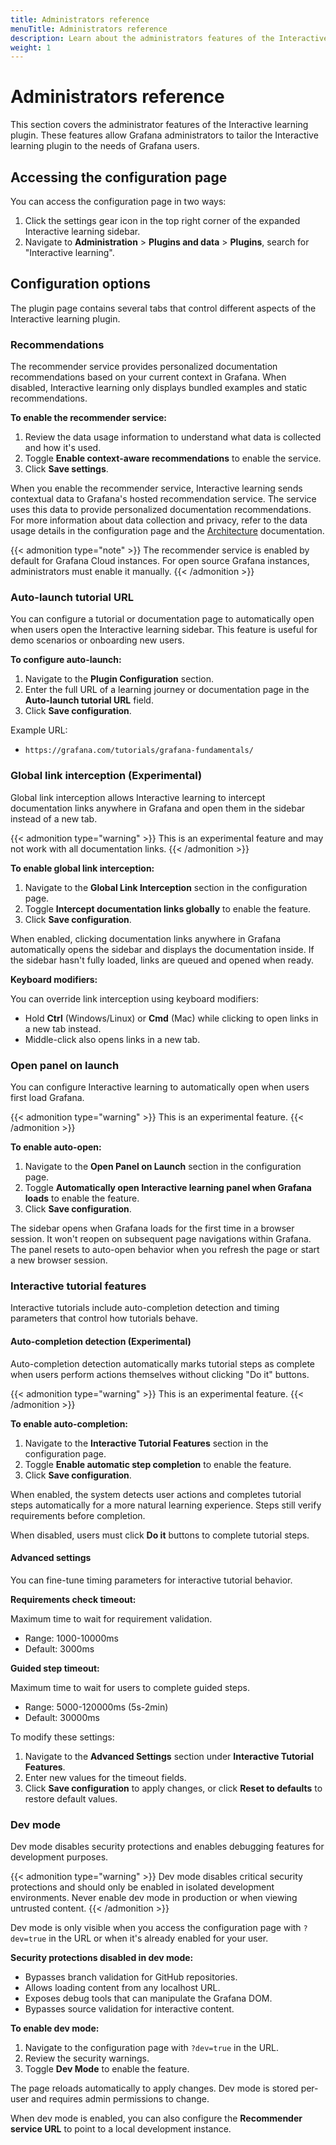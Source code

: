 ```yaml
---
title: Administrators reference
menuTitle: Administrators reference
description: Learn about the administrators features of the Interactive learning plugin.
weight: 1
---
```


# Administrators reference

This section covers the administrator features of the Interactive learning plugin. These features allow Grafana administrators to tailor the Interactive learning plugin to the needs of Grafana users.

## Accessing the configuration page

You can access the configuration page in two ways:

1. Click the settings gear icon in the top right corner of the expanded Interactive learning sidebar.
2. Navigate to **Administration** > **Plugins and data** > **Plugins**, search for "Interactive learning".

## Configuration options

The plugin page contains several tabs that control different aspects of the Interactive learning plugin.

### Recommendations

The recommender service provides personalized documentation recommendations based on your current context in Grafana.
When disabled, Interactive learning only displays bundled examples and static recommendations.

**To enable the recommender service:**

1. Review the data usage information to understand what data is collected and how it's used.
2. Toggle **Enable context-aware recommendations** to enable the service.
3. Click **Save settings**.

When you enable the recommender service, Interactive learning sends contextual data to Grafana's hosted recommendation service.
The service uses this data to provide personalized documentation recommendations.
For more information about data collection and privacy, refer to the data usage details in the configuration page and the [Architecture](/docs/grafana/latest/pathfinder/architecture/) documentation.

{{< admonition type="note" >}}
The recommender service is enabled by default for Grafana Cloud instances.
For open source Grafana instances, administrators must enable it manually.
{{< /admonition >}}

### Auto-launch tutorial URL

You can configure a tutorial or documentation page to automatically open when users open the Interactive learning sidebar.
This feature is useful for demo scenarios or onboarding new users.

**To configure auto-launch:**

1. Navigate to the **Plugin Configuration** section.
2. Enter the full URL of a learning journey or documentation page in the **Auto-launch tutorial URL** field.
3. Click **Save configuration**.

Example URL:

- `https://grafana.com/tutorials/grafana-fundamentals/`

### Global link interception (Experimental)

Global link interception allows Interactive learning to intercept documentation links anywhere in Grafana and open them in the sidebar instead of a new tab.

{{< admonition type="warning" >}}
This is an experimental feature and may not work with all documentation links.
{{< /admonition >}}

**To enable global link interception:**

1. Navigate to the **Global Link Interception** section in the configuration page.
2. Toggle **Intercept documentation links globally** to enable the feature.
3. Click **Save configuration**.

When enabled, clicking documentation links anywhere in Grafana automatically opens the sidebar and displays the documentation inside.
If the sidebar hasn't fully loaded, links are queued and opened when ready.

**Keyboard modifiers:**

You can override link interception using keyboard modifiers:

- Hold **Ctrl** (Windows/Linux) or **Cmd** (Mac) while clicking to open links in a new tab instead.
- Middle-click also opens links in a new tab.

### Open panel on launch

You can configure Interactive learning to automatically open when users first load Grafana.

{{< admonition type="warning" >}}
This is an experimental feature.
{{< /admonition >}}

**To enable auto-open:**

1. Navigate to the **Open Panel on Launch** section in the configuration page.
2. Toggle **Automatically open Interactive learning panel when Grafana loads** to enable the feature.
3. Click **Save configuration**.

The sidebar opens when Grafana loads for the first time in a browser session.
It won't reopen on subsequent page navigations within Grafana.
The panel resets to auto-open behavior when you refresh the page or start a new browser session.

### Interactive tutorial features

Interactive tutorials include auto-completion detection and timing parameters that control how tutorials behave.

#### Auto-completion detection (Experimental)

Auto-completion detection automatically marks tutorial steps as complete when users perform actions themselves without clicking "Do it" buttons.

{{< admonition type="warning" >}}
This is an experimental feature.
{{< /admonition >}}

**To enable auto-completion:**

1. Navigate to the **Interactive Tutorial Features** section in the configuration page.
2. Toggle **Enable automatic step completion** to enable the feature.
3. Click **Save configuration**.

When enabled, the system detects user actions and completes tutorial steps automatically for a more natural learning experience.
Steps still verify requirements before completion.

When disabled, users must click **Do it** buttons to complete tutorial steps.

#### Advanced settings

You can fine-tune timing parameters for interactive tutorial behavior.

**Requirements check timeout:**

Maximum time to wait for requirement validation.

- Range: 1000-10000ms
- Default: 3000ms

**Guided step timeout:**

Maximum time to wait for users to complete guided steps.

- Range: 5000-120000ms (5s-2min)
- Default: 30000ms

To modify these settings:

1. Navigate to the **Advanced Settings** section under **Interactive Tutorial Features**.
2. Enter new values for the timeout fields.
3. Click **Save configuration** to apply changes, or click **Reset to defaults** to restore default values.

### Dev mode

Dev mode disables security protections and enables debugging features for development purposes.

{{< admonition type="warning" >}}
Dev mode disables critical security protections and should only be enabled in isolated development environments.
Never enable dev mode in production or when viewing untrusted content.
{{< /admonition >}}

Dev mode is only visible when you access the configuration page with `?dev=true` in the URL or when it's already enabled for your user.

**Security protections disabled in dev mode:**

- Bypasses branch validation for GitHub repositories.
- Allows loading content from any localhost URL.
- Exposes debug tools that can manipulate the Grafana DOM.
- Bypasses source validation for interactive content.

**To enable dev mode:**

1. Navigate to the configuration page with `?dev=true` in the URL.
2. Review the security warnings.
3. Toggle **Dev Mode** to enable the feature.

The page reloads automatically to apply changes.
Dev mode is stored per-user and requires admin permissions to change.

When dev mode is enabled, you can also configure the **Recommender service URL** to point to a local development instance.
